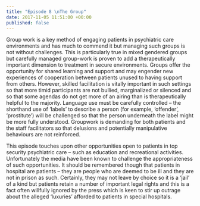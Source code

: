 ```yaml
---
title: "Episode 8 \nThe Group"
date: 2017-11-05 11:51:00 +00:00
published: false
---
```


Group work is a key method of engaging patients in psychiatric care environments and has much to commend it but managing such groups is not without challenges.  This is particularly true in mixed gendered groups but carefully managed group-work is proven to add a therapeutically important dimension to treatment in secure environments.  Groups offer the opportunity for shared learning and support and may engender new experiences of cooperation between patients unused to having support from others. However, skilled facilitation is vitally important in such settings so that more timid participants are not bullied, marginalized or silenced and so that some agendas do not get more of an airing than is therapeutically helpful to the majority.  Language use must be carefully controlled – the shorthand use of ‘labels’ to describe a person (for example, ‘offender’, ‘prostitute’) will be challenged so that the person underneath the label might be more fully understood.  Groupwork is demanding for both patients and the staff facilitators so that delusions and potentially manipulative behaviours are not reinforced.  

This episode touches upon other opportunities open to patients in top security psychiatric care – such as education and recreational activities.  Unfortunately the media have been known to challenge the appropriateness of such opportunities.  It should be remembered though that patients in hospital are patients – they are people who are deemed to be ill and they are not in prison as such.  Certainly, they may not leave by choice so it is a ‘jail’ of a kind but patients retain a number of important legal rights and this is a fact often willfully ignored by the press which is keen to stir up outrage about the alleged ‘luxuries’ afforded to patients in special hospitals.  
